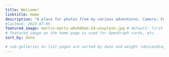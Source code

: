 ```yaml
---
title: Welcome!
linktitle: Home
description: "A place for photos from my various adventures. Camera: Fujifilm X100V"
#lastmod: 2023-07-05
featured_image: martin-martz-wRuhOOaG-Z4-unsplash.jpg # default: first image in this directory
# featured_image on the home page is used for OpenGraph cards, etc.
sort_by: date

# sub-galleries on list pages are sorted by date and weight (descending)
---
```

